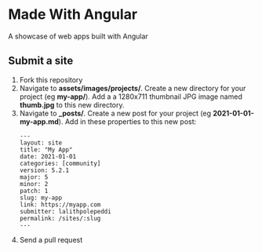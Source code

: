 # Made With Angular

A showcase of web apps built with Angular

## Submit a site

1. Fork this repository
1. Navigate to **assets/images/projects/**. Create a new directory for your project (eg **my-app/**). Add a a 1280x711 thumbnail JPG image named **thumb.jpg** to this new directory.
1. Navigate to **_posts/**. Create a new post for your project (eg **2021-01-01-my-app.md**). Add in these properties to this new post:
    ```
    ---
    layout: site
    title: "My App"
    date: 2021-01-01
    categories: [community]
    version: 5.2.1
    major: 5
    minor: 2
    patch: 1
    slug: my-app
    link: https://myapp.com
    submitter: lalithpolepeddi
    permalink: /sites/:slug
    ---
    ```
1. Send a pull request